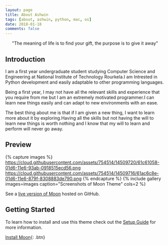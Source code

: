 ```yaml
---
layout: page
title: About Ashwin
tags: [about, ashwin, python, mac, os]
date: 2018-01-18
comments: false
---
```

    
<center>"The meaning of life is to find your gift, the purpose is to give it away"</center>

## Introduction
I am a first year undergraduate student studying Computer Science and Engineering at National Institute of Technology Rourkela.I am Intrested in Python development and easily adaptable to other programming languages.

Being a first year, I may not have all the relevant skills and experience that you require from me but I am an extremely motivated programmer.I can learn new things easily and can adapt to new environments with an ease.

The best thing about me is that if I am given a new thing, I want to learn more about it by exploring.Having all the skills but not having the will to learn new things is worth nothing and I know that my will to learn and perform will never go away.

## Preview

{% capture images %}
    https://cloud.githubusercontent.com/assets/754514/14509720/61c61058-01d6-11e6-93ab-0918515ecd56.png
    https://cloud.githubusercontent.com/assets/754514/14509716/61ac6c8e-01d6-11e6-879f-8308883de790.png
{% endcapture %}
{% include gallery images=images caption="Screenshots of Moon Theme" cols=2 %}

See a [live version of Moon](http://taylantatli.github.io/Moon) hosted on GitHub.

## Getting Started

To learn how to install and use this theme check out the [Setup Guide](http://taylantatli.me/Moon/moon-theme/) for more information.
      
[Install Moon](https://github.com/TaylanTatli/Moon){: .btn}
